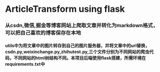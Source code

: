 # ArticleTransform using flask
### 从csdn,微信,掘金等博客网站上爬取文章并转化为markdown格式，可以把自己喜欢的博客保存在本地
#### utils中为将文章中的图片转存到自己的图片服务器，并将文章中的url替换，csdn.py,weixinchange.py,zhihutest.py,三个文件分别为不同网站的爬虫代码，不同网站的html树结构不同。本项目后端使用flask搭建，所需环境在requirements.txt中

